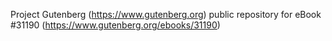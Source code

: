 Project Gutenberg (https://www.gutenberg.org) public repository for eBook #31190 (https://www.gutenberg.org/ebooks/31190)
